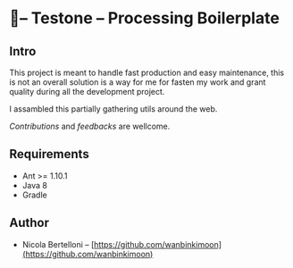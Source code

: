 # 🗿– Testone – Processing Boilerplate

## Intro

This project is meant to handle fast production and easy maintenance, this is not an overall solution is a way for me for fasten my work and grant quality during all the development project.

I assambled this partially gathering utils around the web.

_Contributions_ and _feedbacks_ are wellcome.

## 

## Requirements

- Ant >= 1.10.1
- Java 8
- Gradle 

## Author

- Nicola Bertelloni – [https://github.com/wanbinkimoon](https://github.com/wanbinkimoon)

